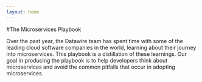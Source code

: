 ```yaml
---
layout: home
---
```

#The Microservices Playbook

<p class="intro">
Over the past year, the Datawire team has spent time with some of the leading cloud software companies in the world, learning about their journey into microservices. This playbook is a distillation of these learnings. Our goal in producing the playbook is to help developers think about microservices and avoid the common pitfalls that occur in adopting microservices.
</p>
